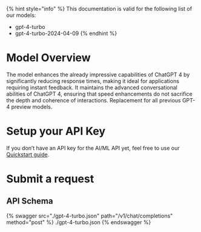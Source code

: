[#references:start]: <> ({ "template": "openapi" })
{% hint style="info" %}
This documentation is valid for the following list of our models:
* gpt-4-turbo
* gpt-4-turbo-2024-04-09
{% endhint %}

# Model Overview
The model enhances the already impressive capabilities of ChatGPT 4 by significantly reducing response times, making it ideal for applications requiring instant feedback. It maintains the advanced conversational abilities of ChatGPT 4, ensuring that speed enhancements do not sacrifice the depth and coherence of interactions. Replacement for all previous GPT-4 preview models.

# Setup your API Key
If you don’t have an API key for the AI/ML API yet, feel free to use our [Quickstart guide](https://docs.aimlapi.com/quickstart/setting-up).

# Submit a request
## API Schema
{% swagger src="./gpt-4-turbo.json" path="/v1/chat/completions" method="post" %}
./gpt-4-turbo.json
{% endswagger %}


[#references:end]: <> ({})